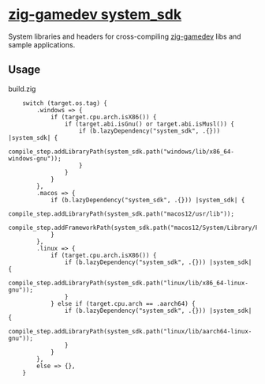 # [zig-gamedev system_sdk](https://github.com/zig-gamedev/system_sdk)

System libraries and headers for cross-compiling [zig-gamedev](https://github.com/zig-gamedev) libs and sample applications.

## Usage
build.zig
```zig
    switch (target.os.tag) {
        .windows => {
            if (target.cpu.arch.isX86()) {
                if (target.abi.isGnu() or target.abi.isMusl()) {
                    if (b.lazyDependency("system_sdk", .{})) |system_sdk| {
                        compile_step.addLibraryPath(system_sdk.path("windows/lib/x86_64-windows-gnu"));
                    }
                }
            }
        },
        .macos => {
            if (b.lazyDependency("system_sdk", .{})) |system_sdk| {
                compile_step.addLibraryPath(system_sdk.path("macos12/usr/lib"));
                compile_step.addFrameworkPath(system_sdk.path("macos12/System/Library/Frameworks"));
            }
        },
        .linux => {
            if (target.cpu.arch.isX86()) {
                if (b.lazyDependency("system_sdk", .{})) |system_sdk| {
                    compile_step.addLibraryPath(system_sdk.path("linux/lib/x86_64-linux-gnu"));
                }
            } else if (target.cpu.arch == .aarch64) {
                if (b.lazyDependency("system_sdk", .{})) |system_sdk| {
                    compile_step.addLibraryPath(system_sdk.path("linux/lib/aarch64-linux-gnu"));
                }
            }
        },
        else => {},
    }
```
